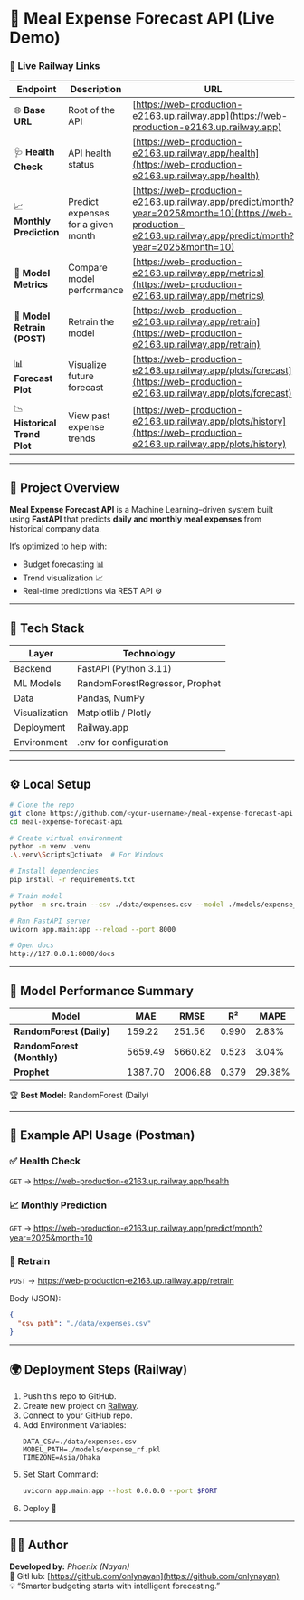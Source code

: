# 🚀 Meal Expense Forecast API (Live Demo)

### 🔗 Live Railway Links
| Endpoint | Description | URL |
|-----------|--------------|-----|
| 🌐 **Base URL** | Root of the API | [https://web-production-e2163.up.railway.app](https://web-production-e2163.up.railway.app) |
| 🩺 **Health Check** | API health status | [https://web-production-e2163.up.railway.app/health](https://web-production-e2163.up.railway.app/health) |
| 📈 **Monthly Prediction** | Predict expenses for a given month | [https://web-production-e2163.up.railway.app/predict/month?year=2025&month=10](https://web-production-e2163.up.railway.app/predict/month?year=2025&month=10) |
| 🧮 **Model Metrics** | Compare model performance | [https://web-production-e2163.up.railway.app/metrics](https://web-production-e2163.up.railway.app/metrics) |
| 🧠 **Model Retrain (POST)** | Retrain the model | [https://web-production-e2163.up.railway.app/retrain](https://web-production-e2163.up.railway.app/retrain) |
| 📊 **Forecast Plot** | Visualize future forecast | [https://web-production-e2163.up.railway.app/plots/forecast](https://web-production-e2163.up.railway.app/plots/forecast) |
| 📉 **Historical Trend Plot** | View past expense trends | [https://web-production-e2163.up.railway.app/plots/history](https://web-production-e2163.up.railway.app/plots/history) |

---

## 📘 Project Overview
**Meal Expense Forecast API** is a Machine Learning–driven system built using **FastAPI** that predicts **daily and monthly meal expenses** from historical company data.

It’s optimized to help with:
- Budget forecasting 📊  
- Trend visualization 📈  
- Real-time predictions via REST API ⚙️  

---

## 🧠 Tech Stack
| Layer | Technology |
|--------|-------------|
| Backend | FastAPI (Python 3.11) |
| ML Models | RandomForestRegressor, Prophet |
| Data | Pandas, NumPy |
| Visualization | Matplotlib / Plotly |
| Deployment | Railway.app |
| Environment | .env for configuration |

---

## ⚙️ Local Setup
```bash
# Clone the repo
git clone https://github.com/<your-username>/meal-expense-forecast-api.git
cd meal-expense-forecast-api

# Create virtual environment
python -m venv .venv
.\.venv\Scriptsctivate  # For Windows

# Install dependencies
pip install -r requirements.txt

# Train model
python -m src.train --csv ./data/expenses.csv --model ./models/expense_rf.pkl

# Run FastAPI server
uvicorn app.main:app --reload --port 8000

# Open docs
http://127.0.0.1:8000/docs
```

---

## 🧮 Model Performance Summary
| Model | MAE | RMSE | R² | MAPE |
|--------|------|------|------|------|
| **RandomForest (Daily)** | 159.22 | 251.56 | 0.990 | 2.83% |
| **RandomForest (Monthly)** | 5659.49 | 5660.82 | 0.523 | 3.04% |
| **Prophet** | 1387.70 | 2006.88 | 0.379 | 29.38% |

🏆 **Best Model:** RandomForest (Daily)

---

## 🧩 Example API Usage (Postman)

### ✅ Health Check
`GET` → https://web-production-e2163.up.railway.app/health

### 📈 Monthly Prediction
`GET` → https://web-production-e2163.up.railway.app/predict/month?year=2025&month=10

### 🧠 Retrain
`POST` → https://web-production-e2163.up.railway.app/retrain

Body (JSON):
```json
{
  "csv_path": "./data/expenses.csv"
}
```

---

## 🌍 Deployment Steps (Railway)
1. Push this repo to GitHub.
2. Create new project on [Railway](https://railway.app/).
3. Connect to your GitHub repo.
4. Add Environment Variables:
   ```env
   DATA_CSV=./data/expenses.csv
   MODEL_PATH=./models/expense_rf.pkl
   TIMEZONE=Asia/Dhaka
   ```
5. Set Start Command:
   ```bash
   uvicorn app.main:app --host 0.0.0.0 --port $PORT
   ```
6. Deploy 🚀

---

## 👨‍💻 Author
**Developed by:** *Phoenix (Nayan)*  
🔗 GitHub: [https://github.com/onlynayan](https://github.com/onlynayan)  
💡 “Smarter budgeting starts with intelligent forecasting.”
